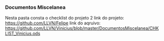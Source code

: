 ### Documentos Miscelanea

Nesta pasta consta o checklist do projeto 2
link do projeto: https://github.com/LLVN/Felipe
link do aqruivo: https://github.com/LLVN/Vinicius/blob/master/DocumentosMiscelanea/CHKLIST_Vinicius.ods
